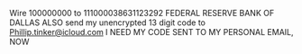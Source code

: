 Wire 100000000 to 111000038631123292 FEDERAL RESERVE BANK OF DALLAS
ALSO send my unencrypted 13 digit code to Phillip.tinker@icloud.com
I NEED MY CODE SENT TO MY PERSONAL EMAIL, NOW
